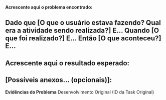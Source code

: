 **Acrescente aqui o problema encontrado:**

Dado que [O que o usuário estava fazendo? Qual era a atividade sendo realizada?]
E...
Quando [O que foi realizado?]
E...
Então [O que aconteceu?]
E...
----
**Acrescente aqui o resultado esperado:**
----
**[Possíveis anexos... (opcionais)]:**
----
**Evidências do Problema**
Desenvolvimento Original (ID da Task Original)
